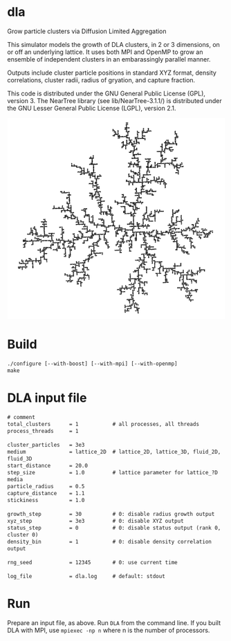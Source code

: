# dla
Grow particle clusters via Diffusion Limited Aggregation

This simulator models the growth of DLA clusters, in 2 or 3 dimensions, on or
off an underlying lattice.  It uses both MPI and OpenMP to grow an ensemble 
of independent clusters in an embarassingly parallel manner.  

Outputs include cluster particle positions in standard XYZ format, density
correlations, cluster radii, radius of gryation, and capture fraction. 

This code is distributed under the GNU General Public License (GPL), version 3.
The NearTree library (see lib/NearTree-3.1.1/) is distributed under the 
GNU Lesser General Public License (LGPL), version 2.1.

![DLA cluster](cluster.png)

# Build
```
./configure [--with-boost] [--with-mpi] [--with-openmp]
make
```

# DLA input file
```
# comment 
total_clusters      = 1           # all processes, all threads
process_threads     = 1

cluster_particles   = 3e3
medium              = lattice_2D  # lattice_2D, lattice_3D, fluid_2D, fluid_3D
start_distance      = 20.0
step_size           = 1.0         # lattice parameter for lattice_?D media
particle_radius     = 0.5
capture_distance    = 1.1
stickiness          = 1.0

growth_step         = 30          # 0: disable radius growth output
xyz_step            = 3e3         # 0: disable XYZ output
status_step         = 0           # 0: disable status output (rank 0, cluster 0)
density_bin         = 1           # 0: disable density correlation output

rng_seed            = 12345       # 0: use current time

log_file            = dla.log     # default: stdout
```

# Run
Prepare an input file, as above.  Run `DLA` from the command line.  If you 
built DLA with MPI, use `mpiexec -np n` where n is the number of processors.

